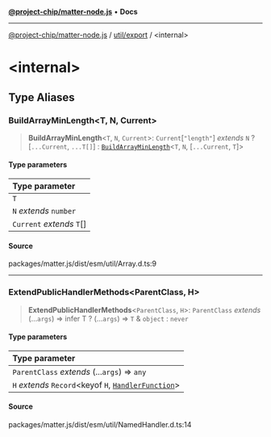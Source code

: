 [**@project-chip/matter-node.js**](../../../README.md) • **Docs**

***

[@project-chip/matter-node.js](../../../modules.md) / [util/export](../README.md) / \<internal\>

# \<internal\>

## Type Aliases

### BuildArrayMinLength\<T, N, Current\>

> **BuildArrayMinLength**\<`T`, `N`, `Current`\>: `Current`\[`"length"`\] *extends* `N` ? [`...Current`, `...T[]`] : [`BuildArrayMinLength`](README.md#buildarrayminlengthtncurrent)\<`T`, `N`, [`...Current`, `T`]\>

#### Type parameters

| Type parameter |
| :------ |
| `T` |
| `N` *extends* `number` |
| `Current` *extends* `T`[] |

#### Source

packages/matter.js/dist/esm/util/Array.d.ts:9

***

### ExtendPublicHandlerMethods\<ParentClass, H\>

> **ExtendPublicHandlerMethods**\<`ParentClass`, `H`\>: `ParentClass` *extends* (...`args`) => infer T ? (...`args`) => `T` & `object` : `never`

#### Type parameters

| Type parameter |
| :------ |
| `ParentClass` *extends* (...`args`) => `any` |
| `H` *extends* `Record`\<keyof `H`, [`HandlerFunction`](../README.md#handlerfunction)\> |

#### Source

packages/matter.js/dist/esm/util/NamedHandler.d.ts:14
